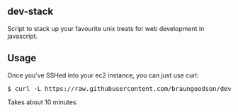 dev-stack
----

Script to stack up your favourite unix treats for web development in javascript.

Usage
----

Once you've SSHed into your ec2 instance, you can just use curl:

<pre>$ curl -L https://raw.githubusercontent.com/braungoodson/dev-stack/git-node/dev-stack.sh | sh</pre>

Takes about 10 minutes.
